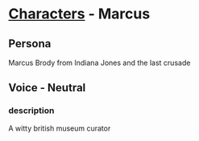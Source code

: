 # [Characters](../character.md) - Marcus

## Persona

Marcus Brody from Indiana Jones and the last crusade

## Voice - Neutral

### description

A witty british museum curator
